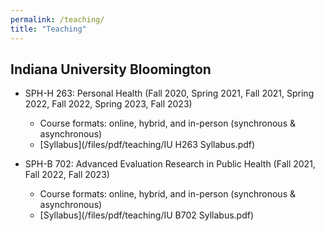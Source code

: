 ```yaml
---
permalink: /teaching/
title: "Teaching"
---
```


## Indiana University Bloomington
- SPH-H 263: Personal Health (Fall 2020, Spring 2021, Fall 2021, Spring 2022, Fall 2022, Spring 2023, Fall 2023)
    - Course formats: online, hybrid, and in-person (synchronous & asynchronous)
    - [Syllabus](/files/pdf/teaching/IU H263 Syllabus.pdf)

- SPH-B 702: Advanced Evaluation Research in Public Health (Fall 2021, Fall 2022, Fall 2023)
    - Course formats: online, hybrid, and in-person (synchronous & asynchronous)
    - [Syllabus](/files/pdf/teaching/IU B702 Syllabus.pdf)
